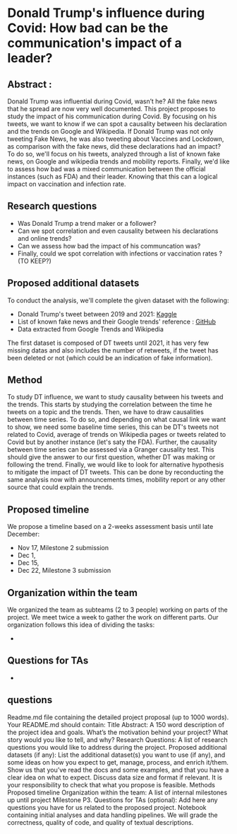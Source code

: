 # Donald Trump's influence during Covid: How bad can be the communication's impact of a leader?

## Abstract :

Donald Trump was influential during Covid, wasn’t he? All the fake news that he spread are now very well documented.
This project proposes to study the impact of his communication during Covid. By focusing on his tweets, we want to know
if we can spot a causality between his declaration and the trends on Google and Wikipedia. If Donald Trump was not only
tweeting Fake News, he was also tweeting about Vaccines and Lockdown, as comparison with the fake news, did these
declarations had an impact? To do so, we'll focus on his tweets, analyzed through a list of known fake news, on Google
and wikipedia trends and mobility reports. Finally, we'd like to assess how bad was a mixed communication between the
official instances (such as FDA) and their leader. Knowing that this can a logical impact on vaccination and infection
rate.

## Research questions

- Was Donald Trump a trend maker or a follower?
- Can we spot correlation and even causality between his declarations and online trends?
- Can we assess how bad the impact of his communcation was?
- Finally, could we spot correlation with infections or vaccination rates ? (TO KEEP?)

## Proposed additional datasets

To conduct the analysis, we'll complete the given dataset with the following:

- Donald Trump's tweet between 2019 and
  2021: [Kaggle](https://www.kaggle.com/datasets/codebreaker619/donald-trump-tweets-dataset)
- List of known fake news and their Google trends'
  reference : [GitHub](https://github.com/epfl-dlab/fact-checkers-fact-check/blob/main/data/kg_ids.json)
- Data extracted from Google Trends and Wikipedia

The first dataset is composed of DT tweets until 2021, it has very few missing datas and also includes the number of
retweets, if the tweet has been deleted or not (which could be an indication of fake information).

## Method

To study DT influence, we want to study causality between his tweets and the trends. This starts by studying the
correlation between the time he tweets on a topic and the trends. Then, we have to draw causalities between time series.
To do so, and depending on what causal link we want to show, we need some baseline time series, this can be DT's tweets
not related to Covid, average of trends on Wikipedia pages or tweets related to Covid but by another instance (let's
saty the FDA). Further, the causality between time series can be assessed via a Granger causality test. This should give
the answer to our first question, whether DT was making or following the trend. Finally, we would like to look for
alternative hypothesis to mitigate the impact of DT tweets. This can be done by reconducting the same analysis now with
announcements times, mobility report or any other source that could explain the trends.

## Proposed timeline
We propose a timeline based on a 2-weeks assessment basis until late December:
- Nov 17, Milestone 2 submission
- Dec 1,
- Dec 15,
- Dec 22, Milestone 3 submission

## Organization within the team

We organized the team as subteams (2 to 3 people) working on parts of the project. We meet twice a week to gather the
work on different parts. Our organization follows this idea of dividing the tasks:

-

## Questions for TAs
-


## questions

Readme.md file containing the detailed project proposal (up to 1000 words). Your README.md should contain:
Title
Abstract: A 150 word description of the project idea and goals. What’s the motivation behind your project? What story
would you like to tell, and why?
Research Questions: A list of research questions you would like to address during the project.
Proposed additional datasets (if any): List the additional dataset(s) you want to use (if any), and some ideas on how
you expect to get, manage, process, and enrich it/them. Show us that you’ve read the docs and some examples, and that
you have a clear idea on what to expect. Discuss data size and format if relevant. It is your responsibility to check
that what you propose is feasible.
Methods
Proposed timeline
Organization within the team: A list of internal milestones up until project Milestone P3.
Questions for TAs (optional): Add here any questions you have for us related to the proposed project.
Notebook containing initial analyses and data handling pipelines. We will grade the correctness, quality of code, and
quality of textual descriptions.
